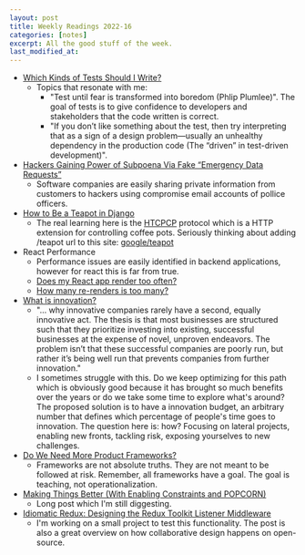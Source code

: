 ```yaml
---
layout: post
title: Weekly Readings 2022-16
categories: [notes]
excerpt: All the good stuff of the week.
last_modified_at:
---
```


- [Which Kinds of Tests Should I Write?](https://blog.thecodewhisperer.com/permalink/which-kinds-of-tests-should-i-write)
    - Topics that resonate with me:
        - "Test until fear is transformed into boredom (Phlip Plumlee)". The goal of tests is to give confidence to developers and stakeholders that the code written is correct.
        - "If you don’t like something about the test, then try interpreting that as a sign of a design problem—usually an unhealthy dependency in the production code (The “driven” in test-driven development)".
- [Hackers Gaining Power of Subpoena Via Fake “Emergency Data Requests”](https://krebsonsecurity.com/2022/03/hackers-gaining-power-of-subpoena-via-fake-emergency-data-requests/)
    - Software companies are easily sharing private information from customers to hackers using compromise email accounts of pollice officers.
- [How to Be a Teapot in Django](https://adamj.eu/tech/2022/04/01/how-to-be-a-teapot-in-django/)
    - The real learning here is the [HTCPCP](https://en.wikipedia.org/wiki/Hyper_Text_Coffee_Pot_Control_Protocol) protocol which is a HTTP extension for controlling coffee pots. Seriously thinking about adding /teapot url to this site: <a href="https://www.google.com/teapot">google/teapot</a>
- React Performance
    - Performance issues are easily identified in backend applications, however for react this is far from true.
    - [Does my React app render too often?](https://alexsidorenko.com/blog/react-app-render-often/)
    - [How many re-renders is too many?](https://alexsidorenko.com/blog/react-how-many-rerenders/)
- [What is innovation?](https://lethain.com/what-is-innovation/)
    - "... why innovative companies rarely have a second, equally innovative act. The thesis is that most businesses are structured such that they prioritize investing into existing, successful businesses at the expense of novel, unproven endeavors. The problem isn’t that these successful companies are poorly run, but rather it’s being well run that prevents companies from further innovation."
    - I sometimes struggle with this. Do we keep optimizing for this path which is obviously good because it has brought so much benefits over the years or do we take some time to explore what's around? The proposed solution is to have a innovation budget, an arbitrary number that defines which percentage of people's time goes to innovation. The question here is: how? Focusing on lateral projects, enabling new fronts, tackling risk, exposing yourselves to new challenges.
- [Do We Need More Product Frameworks?](https://cutlefish.substack.com/p/do-we-need-more-product-frameworks?s=r)
    - Frameworks are not absolute truths. They are not meant to be followed at risk. Remember, all frameworks have a goal. The goal is teaching, not operationalization.
- [Making Things Better (With Enabling Constraints and POPCORN)](https://cutlefish.substack.com/p/making-things-better-with-enabling?s=r)
    - Long post which I'm still diggesting.
- [Idiomatic Redux: Designing the Redux Toolkit Listener Middleware](https://blog.isquaredsoftware.com/2022/03/designing-rtk-listener-middleware/)
    - I'm working on a small project to test this functionality. The post is also a great overview on how collaborative design happens on open-source.

